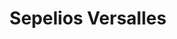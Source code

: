---
title: "Sepelios Versalles"
url: /ciudad-autonoma-de-buenos-aires/sepelios-versalles/
shop: Bestattungen
---